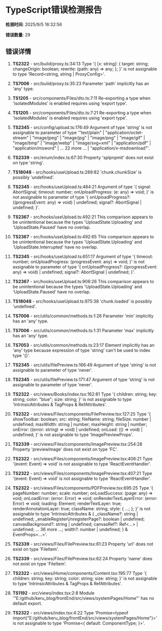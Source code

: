 # TypeScript错误检测报告

**检测时间**: 2025/9/5 16:32:56

**错误数量**: 29

## 错误详情

1. **TS2322** - src/build/proxy.ts:34:13
   Type '{ [x: string]: { target: string; changeOrigin: boolean; rewrite: (path: any) => any; }; }' is not assignable to type 'Record<string, string | ProxyConfig>'.

2. **TS7006** - src/build/proxy.ts:35:23
   Parameter 'path' implicitly has an 'any' type.

3. **TS1205** - src/components/Files/dto.ts:7:11
   Re-exporting a type when 'isolatedModules' is enabled requires using 'export type'.

4. **TS1205** - src/components/Files/dto.ts:7:21
   Re-exporting a type when 'isolatedModules' is enabled requires using 'export type'.

5. **TS2345** - src/config/upload.ts:176:49
   Argument of type 'string' is not assignable to parameter of type '"text/plain" | "application/octet-stream" | "image/jpeg" | "image/jpg" | "image/png" | "image/gif" | "image/bmp" | "image/webp" | "image/svg+xml" | "application/pdf" | "application/msword" | ... 22 more ... | "application/x-msdownload"'.

6. **TS2339** - src/enum/index.ts:67:30
   Property 'splpnpmit' does not exist on type 'string'.

7. **TS18048** - src/hooks/useUpload.ts:289:82
   'chunk.chunkSize' is possibly 'undefined'.

8. **TS2345** - src/hooks/useUpload.ts:484:21
   Argument of type '{ signal: AbortSignal; timeout: number; onUploadProgress: (e: any) => void; }' is not assignable to parameter of type '{ onUploadProgress?: ((progressEvent: any) => void) | undefined; signal?: AbortSignal | undefined; }'.

9. **TS2367** - src/hooks/useUpload.ts:492:21
   This comparison appears to be unintentional because the types 'UploadState.Uploading' and 'UploadState.Paused' have no overlap.

10. **TS2367** - src/hooks/useUpload.ts:492:65
   This comparison appears to be unintentional because the types 'UploadState.Uploading' and 'UploadState.Interrupted' have no overlap.

11. **TS2345** - src/hooks/useUpload.ts:651:17
   Argument of type '{ timeout: number; onUploadProgress: (progressEvent: any) => void; }' is not assignable to parameter of type '{ onUploadProgress?: ((progressEvent: any) => void) | undefined; signal?: AbortSignal | undefined; }'.

12. **TS2367** - src/hooks/useUpload.ts:906:26
   This comparison appears to be unintentional because the types 'UploadState.Uploading' and 'UploadState.Paused' have no overlap.

13. **TS18048** - src/hooks/useUpload.ts:975:38
   'chunk.loaded' is possibly 'undefined'.

14. **TS7006** - src/utils/common/methods.ts:1:26
   Parameter 'min' implicitly has an 'any' type.

15. **TS7006** - src/utils/common/methods.ts:1:31
   Parameter 'max' implicitly has an 'any' type.

16. **TS7053** - src/utils/common/methods.ts:23:17
   Element implicitly has an 'any' type because expression of type 'string' can't be used to index type '{}'.

17. **TS2345** - src/utils/filePreview.ts:166:49
   Argument of type 'string' is not assignable to parameter of type 'never'.

18. **TS2345** - src/utils/filePreview.ts:171:47
   Argument of type 'string' is not assignable to parameter of type 'never'.

19. **TS2322** - src/views/Books/index.tsx:162:81
   Type '{ children: string; key: string; color: "blue"; size: string; }' is not assignable to type 'IntrinsicAttributes & TagProps & RefAttributes<HTMLSpanElement>'.

20. **TS2322** - src/views/Files/components/FilePreview.tsx:127:25
   Type '{ showToolbar: boolean; src: string; fileName: string; fileSize: number | undefined; maxWidth: string | number; maxHeight: string | number; onError: ((error: string) => void) | undefined; onLoad: (() => void) | undefined; }' is not assignable to type 'ImagePreviewProps'.

21. **TS2339** - src/views/Files/components/ImagePreview.tsx:254:28
   Property 'previewImage' does not exist on type 'FC<GroupConsumerProps>'.

22. **TS2322** - src/views/Files/components/ImagePreview.tsx:406:21
   Type '(event: Event) => void' is not assignable to type 'ReactEventHandler<HTMLImageElement>'.

23. **TS2322** - src/views/Files/components/ImagePreview.tsx:407:21
   Type '(event: Event) => void' is not assignable to type 'ReactEventHandler<HTMLImageElement>'.

24. **TS2322** - src/views/Files/components/PDFPreview.tsx:695:25
   Type '{ pageNumber: number; scale: number; onLoadSuccess: (page: any) => void; onLoadError: (error: Error) => void; onRenderTextLayerError: (error: Error) => void; loading: Element; renderTextLayer: true; renderAnnotationLayer: true; className: string; style: { ...; }; }' is not assignable to type 'IntrinsicAttributes & { _className?: string | undefined; _enableRegisterUnregisterPage?: boolean | undefined; canvasBackground?: string | undefined; canvasRef?: Ref<...> | undefined; ... 36 more ...; width?: number | undefined; } & EventProps<...>'.

25. **TS2339** - src/views/Files/FilePreview.tsx:61:23
   Property 'url' does not exist on type 'FileItem'.

26. **TS2339** - src/views/Files/FilePreview.tsx:62:24
   Property 'name' does not exist on type 'FileItem'.

27. **TS2322** - src/views/Home/components/Content.tsx:195:77
   Type '{ children: string; key: string; color: string; size: string; }' is not assignable to type 'IntrinsicAttributes & TagProps & RefAttributes<HTMLSpanElement>'.

28. **TS1192** - src/views/index.tsx:2:8
   Module '"E:/github/keru_blog/frontEnd/src/views/systemPages/Home"' has no default export.

29. **TS2322** - src/views/index.tsx:4:22
   Type 'Promise<typeof import("E:/github/keru_blog/frontEnd/src/views/systemPages/Home")>' is not assignable to type 'Promise<{ default: ComponentType<any>; }>'.

